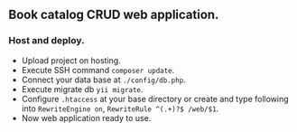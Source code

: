 ## Book catalog CRUD web application.

### Host and deploy.

* Upload project on hosting.
* Execute SSH command `composer update`.
* Connect your data base at `./config/db.php`.
* Execute migrate db `yii migrate`.
* Configure `.htaccess` at your base directory or create and type following into `RewriteEngine on`, `RewriteRule ^(.+)?$ /web/$1`.
* Now web application ready to use.
